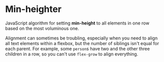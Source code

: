 # Min-heighter

JavaScript algorithm for setting **min-height** to all elements in one row based on the most voluminous one.

Alignment can sometimes be troubling, especially when you need to align all text elements within a flexbox, but the number of siblings isn't equal for each parent. For example, some `person`s have two and the other three children in a row, so you can't use `flex-grow` to align everything.